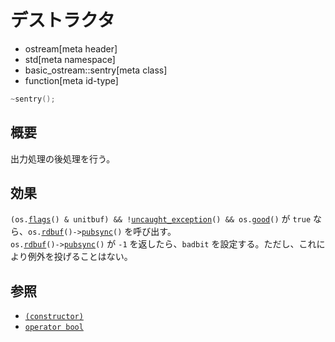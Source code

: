 # デストラクタ
* ostream[meta header]
* std[meta namespace]
* basic_ostream::sentry[meta class]
* function[meta id-type]

```cpp
~sentry();
```

## 概要
出力処理の後処理を行う。

## 効果
`(os.`[`flags`](../../../ios/ios_base/flags.md)`() & unitbuf) && !`[`uncaught_exception`](../../../exception/uncaught_exception.md)`() && os.`[`good`](../../../ios/basic_ios/good.md)`()` が `true` なら、`os.`[`rdbuf`](../../../ios/basic_ios/rdbuf.md)`()->`[`pubsync`](../../../streambuf/basic_streambuf/pubsync.md.nolink)`()` を呼び出す。  
`os.`[`rdbuf`](../../../ios/basic_ios/rdbuf.md)`()->`[`pubsync`](../../../streambuf/basic_streambuf/pubsync.md.nolink)`()` が `-1` を返したら、`badbit` を設定する。ただし、これにより例外を投げることはない。

## 参照
- [`(constructor)`](op_constructor.md)
- [`operator bool`](op_bool.md)

